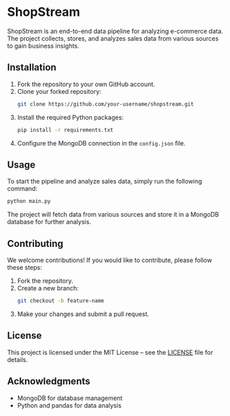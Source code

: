 # ShopStream

ShopStream is an end-to-end data pipeline for analyzing e-commerce data. The project collects, stores, and analyzes sales data from various sources to gain business insights.

## Installation

1. Fork the repository to your own GitHub account.
2. Clone your forked repository:
   ```bash
   git clone https://github.com/your-username/shopstream.git
   ```
3. Install the required Python packages:
   ```bash
   pip install -r requirements.txt
   ```
4. Configure the MongoDB connection in the `config.json` file.

## Usage

To start the pipeline and analyze sales data, simply run the following command:
```bash
python main.py
```

The project will fetch data from various sources and store it in a MongoDB database for further analysis.

## Contributing

We welcome contributions! If you would like to contribute, please follow these steps:

1. Fork the repository.
2. Create a new branch:
   ```bash
   git checkout -b feature-name
   ```
3. Make your changes and submit a pull request.

## License

This project is licensed under the MIT License – see the [LICENSE](LICENSE) file for details.

## Acknowledgments

- MongoDB for database management
- Python and pandas for data analysis
